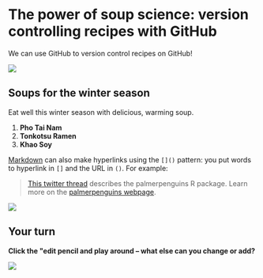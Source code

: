 # The power of soup science: version controlling recipes with GitHub

We can use GitHub to version control recipes on GitHub!

![](https://upload.wikimedia.org/wikipedia/commons/5/53/Pho-Beef-Noodles-2008.jpg)

## Soups for the winter season

Eat well this winter season with delicious, warming soup.

1. **Pho Tai Nam**
1. **Tonkotsu Ramen**
1. **Khao Soy**

[Markdown](https://quarto.org/docs/authoring/markdown-basics.html) can also make hyperlinks using the `[]()` pattern: you put words to hyperlink in `[]` and the URL in `()`. For example:

> [This twitter thread](https://twitter.com/allison_horst/status/1287772985630191617) describes the palmerpenguins R package. 
Learn more on the [palmerpenguins webpage](https://allisonhorst.github.io/palmerpenguins).

![](https://octodex.github.com/images/labtocat.png)

## Your turn

**Click the "edit pencil and play around – what else can you change or add?**

![](https://github.com/Openscapes/series/blob/master/img/practicalDev_changingstuff.jpg)


